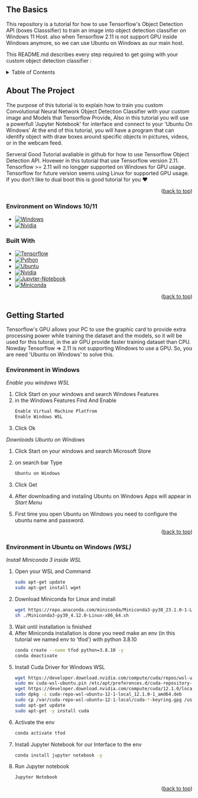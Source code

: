  <a name="readme-top"></a>

<!-- The Basics -->
## The Basics

This repository is a tutorial for how to use Tensorflow's Object Detection API (boxes Classsifier) to train an image into object detection classifier on Windows 11 Host. also when Tensorflow 2.11 is not support GPU inside Windows anymore, so we can use Ubuntu on Windows as our main host.


This README.md describes every step required to get going with your custom object detection classifier :

<!-- TABLE OF CONTENTS -->
<details>
  <summary>Table of Contents</summary>
  <ol>
    <li>
      <a href="#the-basics">The Basics</a>
    </li>
    <li>
    <a href="#about-the-project">About The Project</a>
    <ul>
        <a href="#build-with"> Build With </a>
    </ul>
    </li>
    <li>
      <a href="#getting-started">Getting Started</a>
      <ul>
        <li><a href="#prerequisites">Prerequisites</a></li>
        <li><a href="#installation">Installation</a></li>
      </ul>
    </li>
    <li><a href="#usage">Usage</a></li>
    <li><a href="#roadmap">Roadmap</a></li>
    <li><a href="#contributing">Contributing</a></li>
    <li><a href="#license">License</a></li>
    <li><a href="#contact">Contact</a></li>
    <li><a href="#acknowledgments">Acknowledgments</a></li>
  </ol>
</details>

<!-- ABOUT THE PROJECT -->
## About The Project

The purpose of this tutorial is to explain how to train you custom Convolutional Neural Network Object Detection Classifier with your custom image and Models that Tensorflow Provide, Also in this tutorial you will use a powerfull 'Jupyter Notebook' for interface and connect to your 'Ubuntu On Windows' At the end of this tutorial, you will have a program that can identify object with draw boxes around specific objects in pictures, videos, or in the webcam feed.

Serveral Good Tutorial avaliable in github for how to use Tensorflow Object Detection API. Hovewer in this tutorial that use Tensorflow version 2.11. Tensorflow >= 2.11 will no longger supported on Windows for GPU usage. Tensorflow for future version seems using Linux for supported GPU usage.  
If you don't like to dual boot this is good tutorial for you ❤️


<p align="right">(<a href="#readme-top">back to top</a>)</p>

### Environment on Windows 10/11
* [![Windows][Windows]][Windows-url]
* [![Nvidia][Nvidia]][Nvidia-url]


### Built With

* [![Tensorflow][Tensorflow]][Next-url]
* [![Python][Python]][Python-url]
* [![Ubuntu][Ubuntu]][Ubuntu-url]
* [![Nvidia][Nvidia]][Nvidia-url]
* [![Jupyter-Notebook][Jupyter-Notebook]][Jupyter-Notebook-url]
* [![Miniconda][Miniconda]][Miniconda-url]


<p align="right">(<a href="#readme-top">back to top</a>)</p>



<!-- GETTING STARTED -->
## Getting Started

Tensorflow's GPU allows your PC to use the graphic card to provide extra processing power while training the dataset and the models, so it will be used for this tutoral, in the air GPU provide faster training dataset than CPU. Nowday Tensorflow => 2.11 is not supporting Windows to use a GPU. So, you are need 'Ubuntu on Windows' to solve this.



### Environment in Windows

_Enable you windows WSL_
1. Click Start on your windows and search Windows Features
2. in the Windows Features Find And Enable
   ```sh
   Enable Virtual Machine Platfrom
   Enable Windows WSL
   ```
3. Click Ok 



_Downloads Ubuntu on Windows_
1. Click Start on your windows and search Microsoft Store
2. on search bar Type
   ```sh
   Ubuntu on Windows
   ```
3. Click Get

4. After downloading and instaling Ubuntu on Windows Apps will appear in _Start Menu_
5. First time you open Ubuntu on Windows you need to configure the ubuntu name and password.

<p align="right">(<a href="#readme-top">back to top</a>)</p>

### Environment in Ubuntu on Windows _(WSL)_
_Install Miniconda 3 inside WSL_
1. Open your WSL and Command
   ```sh
   sudo apt-get update
   sudo apt-get install wget
   ```
2. Download Miniconda for Linux and install
   ```sh
   wget https://repo.anaconda.com/miniconda/Miniconda3-py38_23.1.0-1-Linux-x86_64.sh
   sh ./Miniconda3-py39_4.12.0-Linux-x86_64.sh
   ```
3. Wait until installation is finished
4. After Miniconda installation is done you need make an env (in this tutorial we named env to 'tfod') with python 3.8.10
   ```sh
   conda create --name tfod python=3.8.10 -y
   conda deactivate
   ```
5. Install Cuda Driver for Windows WSL
   ```sh
   wget https://developer.download.nvidia.com/compute/cuda/repos/wsl-ubuntu/x86_64/cuda-wsl-ubuntu.pin
   sudo mv cuda-wsl-ubuntu.pin /etc/apt/preferences.d/cuda-repository-pin-600
   wget https://developer.download.nvidia.com/compute/cuda/12.1.0/local_installers/cuda-repo-wsl-ubuntu-12-1-local_12.1.0-1_amd64.deb
   sudo dpkg -i cuda-repo-wsl-ubuntu-12-1-local_12.1.0-1_amd64.deb
   sudo cp /var/cuda-repo-wsl-ubuntu-12-1-local/cuda-*-keyring.gpg /usr/share/keyrings/
   sudo apt-get update
   sudo apt-get -y install cuda
   ```
6. Activate the env 
   ```sh
   conda activate tfod
   ```
7. Install Jupyter Notebook for our Interface to the env
   ```sh
   conda install jupyter notebook -y
   ``` 
8. Run Jupyter notebook
   ```sh
   Jupyter Notebook
   ```
<p align="right">(<a href="#readme-top">back to top</a>)</p>





<!-- MARKDOWN LINKS & IMAGES -->
<!-- https://www.markdownguide.org/basic-syntax/#reference-style-links -->
[contributors-shield]: https://img.shields.io/github/contributors/github_username/repo_name.svg?style=for-the-badge
[contributors-url]: https://github.com/github_username/repo_name/graphs/contributors
[forks-shield]: https://img.shields.io/github/forks/github_username/repo_name.svg?style=for-the-badge
[forks-url]: https://github.com/github_username/repo_name/network/members
[stars-shield]: https://img.shields.io/github/stars/github_username/repo_name.svg?style=for-the-badge
[stars-url]: https://github.com/github_username/repo_name/stargazers
[issues-shield]: https://img.shields.io/github/issues/github_username/repo_name.svg?style=for-the-badge
[issues-url]: https://github.com/github_username/repo_name/issues
[license-shield]: https://img.shields.io/github/license/github_username/repo_name.svg?style=for-the-badge
[license-url]: https://github.com/github_username/repo_name/blob/master/LICENSE.txt
[linkedin-shield]: https://img.shields.io/badge/-LinkedIn-black.svg?style=for-the-badge&logo=linkedin&colorB=555
[linkedin-url]: https://linkedin.com/in/linkedin_username
[product-screenshot]: images/screenshot.png
[Next.js]: https://img.shields.io/badge/next.js-000000?style=for-the-badge&logo=nextdotjs&logoColor=white
[Next-url]: https://nextjs.org/
[Tensorflow]: https://img.shields.io/badge/Tensorflow-000000?style=for-the-badge&logo=Tensorflow&logoColor=orange
[Tensorflow-url]: https://www.tensorflow.org/
[Python]: https://img.shields.io/badge/Python-000000?style=for-the-badge&logo=Python&logoColor=blue
[Python-url]: https://www.python.org/
[Ubuntu]: https://img.shields.io/badge/Ubuntu-000000?style=for-the-badge&logo=Ubuntu&logoColor=orange
[Ubuntu-url]: https://ubuntu.com/wsl
[Nvidia]: https://img.shields.io/badge/Nvidia-000000?style=for-the-badge&logo=Nvidia&logoColor=green
[Nvidia-url]: https://ubuntu.com/wsl
[Jupyter-Notebook]: https://img.shields.io/badge/Jupyter/Notebook-000000?style=for-the-badge&logo=Jupyter&logoColor=orange
[Jupyter-Notebook-url]: https://jupyter.org/
[Windows]: https://img.shields.io/badge/Windows/WSL-000000?style=for-the-badge&logo=windows&logoColor=blue
[Windows-url]: https://jupyter.org/
[miniconda]: https://img.shields.io/badge/Miniconda-000000?style=for-the-badge&logo=Anaconda&logoColor=green
[miniconda-url]: https://jupyter.org/

